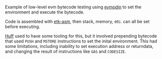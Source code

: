 Example of low-level evm bytecode testing using [evmodin](https://github.com/vorot93/evmodin.git) to set the environment and execute the bytecode.

Code is assembled with [etk-asm](https://github.com/quilt/etk), then stack, memory, etc. can all be set before executing.

[Huff](https://github.com/AztecProtocol/huff) used to have some tooling for this, but it involved prepending bytecode that used `PUSH` and `MSTORE` instructions to set the inital environment.
This had some limitations, including inability to set execution address or returndata, and changing the result of instructions like `GAS` and `CODESIZE`.

